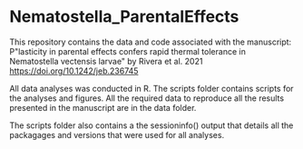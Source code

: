 # Nematostella_ParentalEffects
This repository contains the data and code associated with the manuscript: P"lasticity in parental effects confers rapid thermal tolerance in Nematostella vectensis larvae" by Rivera et al. 2021 https://doi.org/10.1242/jeb.236745 

All data analyses was conducted in R. The scripts folder contains scripts for the analyses and figures. All the required data to reproduce all the results presented in the manuscript are in the data folder. 

The scripts folder also contains a the sessioninfo() output that details all the packagages and versions that were used for all analyses. 
